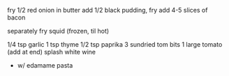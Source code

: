 fry 1/2 red onion in butter
add 1/2 black pudding, fry
add 4-5 slices of bacon

separately fry squid (frozen, til hot)

1/4 tsp garlic
1 tsp thyme
1/2 tsp paprika
3 sundried tom bits
1 large tomato (add at end)
splash white wine

- w/ edamame pasta